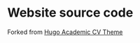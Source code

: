 # Website source code


Forked from [Hugo Academic CV Theme](https://github.com/HugoBlox/theme-academic-cv)
